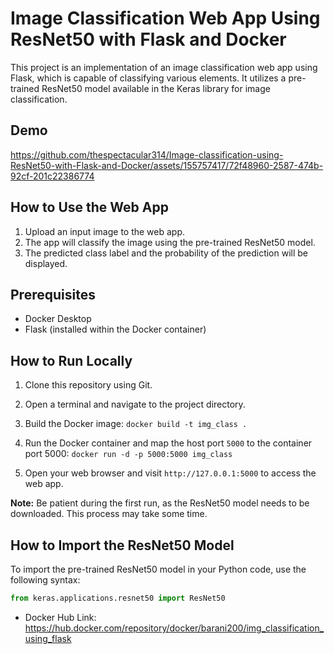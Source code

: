# Image Classification Web App Using ResNet50 with Flask and Docker

This project is an implementation of an image classification web app using Flask, which is capable of classifying various elements. It utilizes a pre-trained ResNet50 model available in the Keras library for image classification.

## Demo

https://github.com/thespectacular314/Image-classification-using-ResNet50-with-Flask-and-Docker/assets/155757417/72f48960-2587-474b-92cf-201c22386774

## How to Use the Web App

1. Upload an input image to the web app.
2. The app will classify the image using the pre-trained ResNet50 model.
3. The predicted class label and the probability of the prediction will be displayed.

## Prerequisites

- Docker Desktop
- Flask (installed within the Docker container)

## How to Run Locally

1. Clone this repository using Git.

2. Open a terminal and navigate to the project directory.

3. Build the Docker image: `docker build -t img_class .`

4. Run the Docker container and map the host port `5000` to the container port 5000: `docker run -d -p 5000:5000 img_class`

5. Open your web browser and visit `http://127.0.0.1:5000` to access the web app.

**Note:** Be patient during the first run, as the ResNet50 model needs to be downloaded. This process may take some time.

## How to Import the ResNet50 Model

To import the pre-trained ResNet50 model in your Python code, use the following syntax:

```python
from keras.applications.resnet50 import ResNet50
```
* Docker Hub Link: https://hub.docker.com/repository/docker/barani200/img_classification_using_flask

